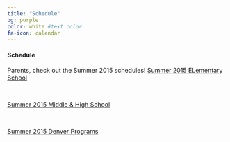```yaml
---
title: "Schedule"
bg: purple 
color: white #text color
fa-icon: calendar
---
```


#### Schedule
Parents, check out the Summer 2015 schedules!
[Summer 2015 ELementary School](http://sciencediscovery.colorado.edu/wp-content/uploads/2013/05/ES_PDF_2_27-Sheet1.pdf)

&nbsp;

[Summer 2015 Middle & High School](http://sciencediscovery.colorado.edu/wp-content/uploads/2013/05/MiddleSchoolPDF2_27fin-Sheet1.pdf)

&nbsp;

[Summer 2015 Denver Programs](http://sciencediscovery.colorado.edu/wp-content/uploads/2013/05/WebsiteSchedule_2015_Denver-Sheet1.pdf)
